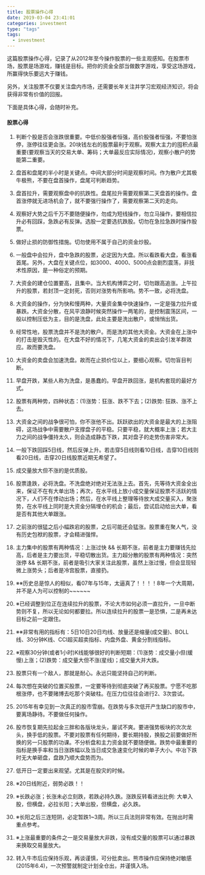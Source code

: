 ```yaml
---
title: 股票操作心得
date: 2019-03-04 23:41:01
categories: investment
type: "tags"
tags:
  - investment
---
```


这篇股票操作心得，记录了从2012年至今操作股票的一些主观感知。在股票市场，股票是场游戏，赚钱是目标。把你的资金全部当做数字游戏，享受这场游戏，所赢得快乐要远大于赚钱。

另外，关注股票不仅要关注盘内市场，还需要长年关注并学习宏观经济知识，将会获得非常有价值的回报。

下面是具体心得，会随时补充。

<!-- more -->

#### 股票心得

1. 判断个股是否会涨跌很重要。中低价股强者恒强，高价股强者恒强，不要怕涨停，涨停往往更会涨。20块钱左右的股票最利于观察。观察大主力的囤积点最重要(要观察当天的交易大单、筹码；大单最反应实际情况)，观察小散户的势能第二重要。

2. 盘首和盘尾的半小时是关键点。中间大部分时间是观察时间。作为散户尤其极牛极熊，不要在盘首操作，盘尾可判断趋势。

3. 盘首拉升，需要观察盘中的抗跌性。盘尾拉升需要观察第二天盘首的操作。盘首涨停就无进场机会了，就不要强行操作了，需要观察第二天的走向。

4. 观察好大势之后千万不要随便操作，勿成为短线操作，勿立马操作，要相信拉升必有回踩，急跌必有反弹。选股一定要选抗跌股。切勿在急拉急跌时操作股票。

5. 做好止损的防御性措施。切勿使用不属于自己的资金炒股。

6. 一般盘中会拉升，盘中急跌的股票，必定因为大盘。所以看跌看大盘，看涨看首尾。另外，大盘在关键点位，如3000、4000、5000点会剧烈震荡，非技术性原因，是一种俗定的预期。

7. 大资金的建仓位置要高，且集中。当大机构博弈之时，切勿跟高追涨。上午拉升的股票，若封顶一定封死，否则对涨势有所影响。势不一致，必将洗盘。

8. 大资金的操作，分为快和慢两种，大量资金集中快速操作，一定是强力拉升或暴跌。大资金分散，在风平浪静时候突然操作一两笔的，是控制震荡区间，一般以控制压低为主，目的是洗盘，此处主要是洗出散户，或悄悄出货。

9.  经常性地，股票洗盘并不是洗的散户。而是洗的其他大资金。大资金在上涨中的打击是毁灭性的。在大盘不好的情况下，几笔大资金的卖出会引发羊群效应。故而要洗盘。

10. 大资金的卖盘会加速洗盘。故而在止损价位以上，要细心观察。切勿盲目判断。

11. 早盘开跌，某些人称为洗盘，是愚蠢的。早盘开跌回涨，是机构套现的最好方式。

12. 股票有两种势，四种状态：(1)涨势：狂涨、跌不下去；(2)跌势: 狂跌、涨不上去。

13. 大资金之间的战争很可怕，你不涨他不出。跃跃欲出的大资金是最大的上涨阻碍，这场战争中需要散户支撑盘子的平稳。只要平稳，就大概率上涨；若大主力之间的战争僵持太久，则会造成静态下跌，其对盘子的走势伤害非常大。

14. 一般下跌回踩5日线，然后反弹上升。若击穿5日线则看10日线，击穿10日线则看20日线，击穿20日线股票近期无希望了。

15. 成交量放大但不涨的是优质股。

16. 股票逢跌，必将洗盘。不洗盘绝对绝对无法涨上去。首先，先等待大资金全出来，保证不在有大单出场；再次，在水平线上放小成交量保证股票不活跃的情况下，人们不在悸动出场；然后，在水平线上整理等待放大成交量买入，聚涨势，在水平线上同时是大资金分隔埋仓的机会；最后，尝试启动给出大单，看是否有其他大单跟涨。

17. 之前涨的很猛之后小幅跌宕的股票，之后可能还会猛涨。股票重在聚人气，没有历史包袱的股票，才会精进强悍。

18. 主力集中的股票有两种情况：上涨过快 && 长期不涨，前者是主力要赚钱先拉高，后者是主力要出货，平稳切散出货。主力超分散的股票有两种情况：突然涨停 && 长期不涨，前者是吸引大家关注此股票，虽然上涨过慢，但会显现轻微上涨势头；后者是冷宫股票，直接扔。

19. ※※历史总是惊人的相似，看07年与15年，太逼真了！！！！8年一个大周期，并不是人为可以控制的~~~~~~

20. ※已经调整到位正在连续拉升的股票，不论大市如何必须一直拉升，一旦中断势则不复，所以无论如何都要拉。所以连续拉升的股票一是恐惧，二是再未达目标之前一定跟住。

21. ※※非常有用的指标有：5日10日20日均线、放量还是缩量(成交量)、BOLL线、30分钟K线、CCI超买超卖指标、内盘外盘、黄金分割线指标。

22. ※观察30分钟(或者1小时)K线能够很好的判断短期：(1)涨势：成交量小但(缓慢)上涨；(2)跌势：成交量大但不涨(星线)；成交量大并大跌。

23. 股票只有一个敌人，那就是耐心。永远只能坚持自己的判断。

24. 每次想在突破的位置买股票，一定要等待到彻底突破了再买股票。宁愿不吃那根涨停，也不要赌博去吃那个突破柱。在压力位往往会进行2、3次尝试。

25. 2015年有幸见到一次真正的股市雪崩。在跌势与多次低开产生缺口的股市中，要离场静待。不要做任何操作。

26. 股市恢复期先拉起金三胖和各版块龙头，屡试不爽。要进强势板块的次次龙头，换手低的股票。不要对股票有任何期待，要长期持股，换股之前要做好所换的另一只股票的功课。不分析盘和主力资金就不要随便做。跌势中最重要的指标是换手率和当日涨跌幅以及当日成交急速变化时候的单子大小。中冶下跌时无大单砸盘，盘跌乃顺大盘势而为。

27. 低开日一定要出来观望。尤其是在股灾的时候。

28. ※20日线附近，弱势必跌！！

29. ※长跌必涨；长涨未必立刻跌，若跌必持久跌。涨跌反转看进出比例: 大单入股，但横盘，必拉长阳；大单出股，但横盘，必久跌。

30. ※长阳之后三连短阴，必定暂跌1~3周。所以三兵法则非常有效。在抛出时需重点参考。

31. ※上涨最重要的条件之一是交易量放大非跌，没有成交量的股票可以通过暴跌来换取交易量放大。

32. 转入牛市后应保持乐观，再谈谨慎，可分批卖出。熊市操作应保持绝对敏感(2015年6.4)，一次预警就制定计划全仓出，并谨慎入场。